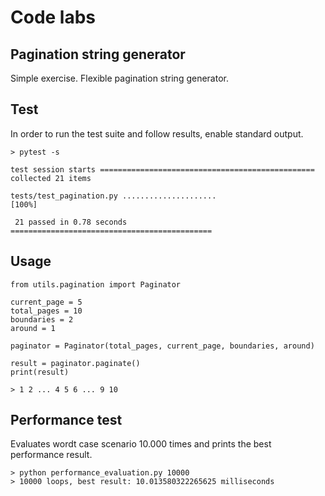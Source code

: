 Code labs
==============================


Pagination string generator
---------------------------

Simple exercise. Flexible pagination string generator.

## Test

In order to run the test suite and follow results, enable standard output.

	> pytest -s

	test session starts ================================================
	collected 21 items

	tests/test_pagination.py .....................                                                                [100%]

	 21 passed in 0.78 seconds =============================================

## Usage

	from utils.pagination import Paginator

	current_page = 5
	total_pages = 10
	boundaries = 2
	around = 1

	paginator = Paginator(total_pages, current_page, boundaries, around)
	
	result = paginator.paginate() 
	print(result)

	> 1 2 ... 4 5 6 ... 9 10	


## Performance test

Evaluates wordt case scenario 10.000 times and prints the best performance result.

	> python performance_evaluation.py 10000
	> 10000 loops, best result: 10.013580322265625 milliseconds
